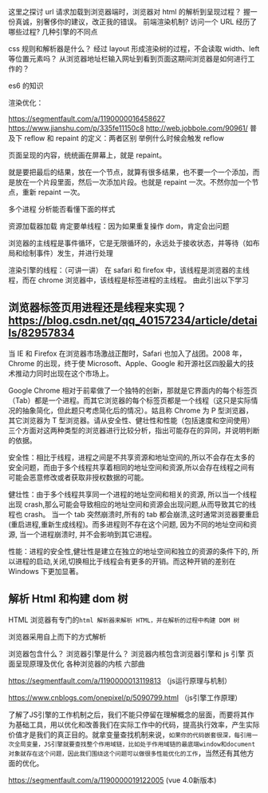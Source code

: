 这里之探讨 url 请求加载到浏览器端时，浏览器对 html 的解析到呈现过程？
握一份真诚，别奢侈你的建议，改正我的错误。
前端渲染机制?
访问一个 URL 经历了哪些过程?
几种引擎的不同点

css 规则和解析器是什么？
经过 layout
形成渲染树的过程，不会读取 width、left 等位置元素吗？
从浏览器地址栏输入网址到看到页面这期间浏览器是如何进行工作的？

es6 的知识

渲染优化：

https://segmentfault.com/a/1190000016458627
https://www.jianshu.com/p/335fe11150c8
http://web.jobbole.com/90961/
普及下 reflow 和 repaint 的定义：两者区别
举例什么时候会触发 reflow

页面呈现的内容，统统画在屏幕上，就是 repaint。

就是要把最后的结果，放在一个节点，就算有很多结果，也不要一个一个添加，而是放在一个片段里面，然后一次添加片段。也就是 repaint 一次。不然你加一个节点，重新 repaint 一次。

多个进程
分析能否看懂下面的样式

资源加载器加载
肯定要单线程：因为如果重复操作 dom，肯定会出问题

浏览器的主线程是事件循环，它是无限循环的，永远处于接收状态，并等待（如布局和绘制事件）发生，并进行处理

渲染引擎的线程：（可讲一讲）
在 safari 和 firefox 中，该线程是浏览器的主线程，而在 chrome 浏览器中，该线程是标签进程的主线程。
由此引出以下学习

## 浏览器标签页用进程还是线程来实现？ https://blog.csdn.net/qq_40157234/article/details/82957834

当 IE 和 Firefox 在浏览器市场激战正酣时，Safari 也加入了战团。2008 年，Chrome 的出现，终于使 Microsoft、Apple、Google 和开源社区四股最大的技术推动力同时出现在这个市场上。

Google Chrome 相对于前辈做了一个独特的创新，那就是它界面内的每个标签页（Tab）都是一个进程。而其它浏览器的每个标签页都是一个线程（这只是实际情况的抽象简化，但此题只考虑简化后的情况）。姑且称 Chrome 为 P 型浏览器，其它浏览器为 T 型浏览器。请从安全性、健壮性和性能（包括速度和空间使用）三个方面对这两种类型的浏览器进行比较分析，指出可能存在的异同，并说明判断的依据。

安全性：相比于线程，进程之间是不共享资源和地址空间的,所以不会存在太多的安全问题，而由于多个线程共享着相同的地址空间和资源,所以会存在线程之间有可能会恶意修改或者获取非授权数据的可能。

健壮性：由于多个线程共享同一个进程的地址空间和相关的资源, 所以当一个线程出现 crash,那么可能会导致相应的地址空间和资源会出现问题,从而导致其它的线程也 crash。 当一个 tab 突然崩溃时,所有的 tab 都会崩溃,这时通常浏览器要重启(重启进程,重新生成线程)。而多进程则不存在这个问题, 因为不同的地址空间和资源, 当一个进程崩溃时, 并不会影响到其它进程。

性能：进程的安全性,健壮性是建立在独立的地址空间和独立的资源的条件下的, 所以进程的启动,关闭,切换相比于线程会有更多的开销。而这种开销的差别在 Windows 下更加显著。

## 解析 Html 和构建 dom 树

HTML 浏览器有专门的`html 解析器来解析 HTML，并在解析的过程中构建 DOM 树`

浏览器采用自上而下的方式解析

浏览器包含什么？
浏览器引擎是什么？
浏览器内核包含浏览器引擎和 js 引擎
页面呈现原理及优化
各种浏览器的内核
六部曲


https://segmentfault.com/a/1190000013119813  （js运行原理与机制）

https://www.cnblogs.com/onepixel/p/5090799.html  （js引擎工作原理）

了解了JS引擎的工作机制之后，我们不能只停留在理解概念的层面，而要将其作为基础工具，用以优化和改善我们在实际工作中的代码，提高执行效率，产生实际价值才是我们的真正目的。就拿变量查找机制来说，`如果你的代码嵌套很深，每引用一次全局变量，JS引擎就要查找整个作用域链，比如处于作用域链的最底端window和document对象就存在这个问题，因此我们围绕这个问题可以做很多性能优化的工作`，当然还有其他方面的优化。


https://segmentfault.com/a/1190000019122005  (vue 4.0新版本)